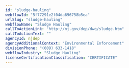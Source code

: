 ```yaml
---
id: "sludge-hauling"
webflowId: "5f77291e2f04da696758b5ea"
urlSlug: "sludge-hauling"
webflowName: "Sludge Hauling"
callToActionLink: "http://nj.gov/dep/dwq/sludge.htm"
callToActionText: ""
agencyId: njdep
agencyAdditionalContext: "Environmental Enforcement"
divisionPhone: "(609) 633-1418"
webflowIndustry: "Sludge Hauling"
licenseCertificationClassification: "CERTIFICATE"
---
```

